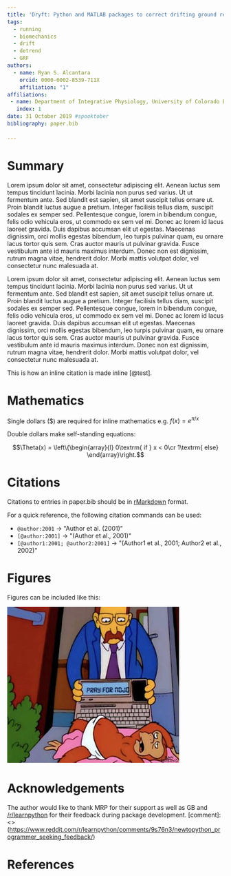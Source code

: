 ```yaml
---
title: 'Dryft: Python and MATLAB packages to correct drifting ground reaction force signals'
tags:
  - running
  - biomechanics
  - drift
  - detrend
  - GRF
authors:
  - name: Ryan S. Alcantara
    orcid: 0000-0002-8539-711X
    affiliation: "1"
affiliations:
 - name: Department of Integrative Physiology, University of Colorado Boulder, Boulder CO, USA 
   index: 1
date: 31 October 2019 #spooktober
bibliography: paper.bib

---
```


# Summary
Lorem ipsum dolor sit amet, consectetur adipiscing elit. Aenean luctus sem tempus tincidunt lacinia. Morbi lacinia 
non purus sed varius. Ut ut fermentum ante. Sed blandit est sapien, sit amet suscipit tellus ornare ut. Proin blandit
luctus augue a pretium. Integer facilisis tellus diam, suscipit sodales ex semper sed. Pellentesque congue, lorem in 
bibendum congue, felis odio vehicula eros, ut commodo ex sem vel mi. Donec ac lorem id lacus laoreet gravida. Duis 
dapibus accumsan elit ut egestas. Maecenas dignissim, orci mollis egestas bibendum, leo turpis pulvinar quam, eu 
ornare lacus tortor quis sem. Cras auctor mauris ut pulvinar gravida. Fusce vestibulum ante id mauris maximus 
interdum. Donec non est dignissim, rutrum magna vitae, hendrerit dolor. Morbi mattis volutpat dolor, vel consectetur 
nunc malesuada at.

Lorem ipsum dolor sit amet, consectetur adipiscing elit. Aenean luctus sem tempus tincidunt lacinia. Morbi lacinia 
non purus sed varius. Ut ut fermentum ante. Sed blandit est sapien, sit amet suscipit tellus ornare ut. Proin blandit
luctus augue a pretium. Integer facilisis tellus diam, suscipit sodales ex semper sed. Pellentesque congue, lorem in 
bibendum congue, felis odio vehicula eros, ut commodo ex sem vel mi. Donec ac lorem id lacus laoreet gravida. Duis 
dapibus accumsan elit ut egestas. Maecenas dignissim, orci mollis egestas bibendum, leo turpis pulvinar quam, eu 
ornare lacus tortor quis sem. Cras auctor mauris ut pulvinar gravida. Fusce vestibulum ante id mauris maximus 
interdum. Donec non est dignissim, rutrum magna vitae, hendrerit dolor. Morbi mattis volutpat dolor, vel consectetur 
nunc malesuada at.

This is how an inline citation is made inline [@test].

# Mathematics

Single dollars ($) are required for inline mathematics e.g. $f(x) = e^{\pi/x}$

Double dollars make self-standing equations:

$$\Theta(x) = \left\{\begin{array}{l}
0\textrm{ if } x < 0\cr
1\textrm{ else}
\end{array}\right.$$


# Citations

Citations to entries in paper.bib should be in
[rMarkdown](http://rmarkdown.rstudio.com/authoring_bibliographies_and_citations.html)
format.

For a quick reference, the following citation commands can be used:
- `@author:2001`  ->  "Author et al. (2001)"
- `[@author:2001]` -> "(Author et al., 2001)"
- `[@author1:2001; @author2:2001]` -> "(Author1 et al., 2001; Author2 et al., 2002)"

# Figures

Figures can be included like this: 

![Example figure.](test_figure.jpg)

# Acknowledgements

The author would like to thank MRP for their support as well as GB and 
[/r/learnpython](https://reddit.com/r/learnpython) for their feedback during package development. 
[comment]: <> (https://www.reddit.com/r/learnpython/comments/9s76n3/newtopython_programmer_seeking_feedback/)
# References